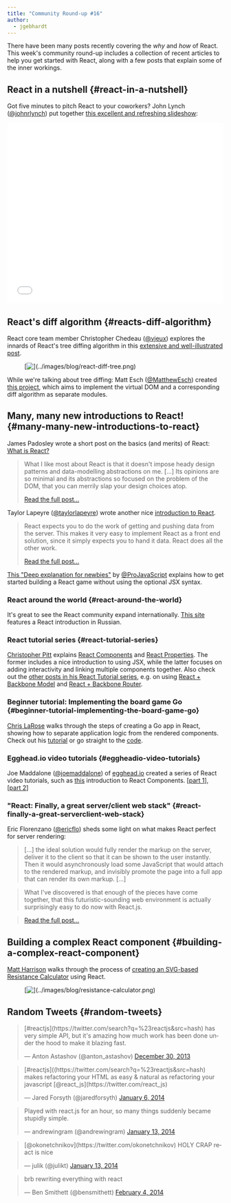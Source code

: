 ```yaml
---
title: "Community Round-up #16"
author:
  - jgebhardt
---
```


There have been many posts recently covering the <i>why</i> and <i>how</i> of React. This week's community round-up includes a collection of recent articles to help you get started with React, along with a few posts that explain some of the inner workings.


## React in a nutshell {#react-in-a-nutshell}
Got five minutes to pitch React to your coworkers? John Lynch ([@johnrlynch](https://twitter.com/johnrlynch)) put together [this excellent and refreshing slideshow](http://slid.es/johnlynch/reactjs):

<iframe src="//slid.es/johnlynch/reactjs/embed" width="100%" height="420" scrolling="no" frameborder="0" webkitallowfullscreen mozallowfullscreen allowfullscreen></iframe>



## React's diff algorithm {#reacts-diff-algorithm}

React core team member Christopher Chedeau ([@vjeux](https://twitter.com/vjeux)) explores the innards of React's tree diffing algorithm in this [extensive and well-illustrated post](http://calendar.perfplanet.com/2013/diff/). <figure>\[![\](../images/blog/react-diff-tree.png)](http://calendar.perfplanet.com/2013/diff/)</figure>

While we're talking about tree diffing: Matt Esch ([@MatthewEsch](https://twitter.com/MatthewEsch)) created [this project](https://github.com/Matt-Esch/virtual-dom), which aims to implement the virtual DOM and a corresponding diff algorithm as separate modules.




## Many, many new introductions to React! {#many-many-new-introductions-to-react}



James Padosley wrote a short post on the basics (and merits) of React: [What is React?](http://james.padolsey.com/javascript/what-is-react/)
> What I like most about React is that it doesn't impose heady design patterns and data-modelling abstractions on me. [...] Its opinions are so minimal and its abstractions so focused on the problem of the DOM, that you can merrily slap your design choices atop.
> 
> [Read the full post...](http://james.padolsey.com/javascript/what-is-react/)

Taylor Lapeyre ([@taylorlapeyre](https://twitter.com/taylorlapeyre)) wrote another nice [introduction to React](http://words.taylorlapeyre.me/an-introduction-to-react).

> React expects you to do the work of getting and pushing data from the server. This makes it very easy to implement React as a front end solution, since it simply expects you to hand it data. React does all the other work.
> 
> [Read the full post...](http://words.taylorlapeyre.me/an-introduction-to-react)


[This "Deep explanation for newbies"](http://www.webdesignporto.com/react-js-in-pure-javascript-facebook-library/?utm_source=echojs&utm_medium=post&utm_campaign=echojs) by [@ProJavaScript](https://twitter.com/ProJavaScript) explains how to get started building a React game without using the optional JSX syntax.

### React around the world {#react-around-the-world}

It's great to see the React community expand internationally. [This site](http://habrahabr.ru/post/189230/) features a React introduction in Russian.

### React tutorial series {#react-tutorial-series}

[Christopher Pitt](https://medium.com/@followchrisp) explains [React Components](https://medium.com/react-tutorials/828c397e3dc8) and [React Properties](https://medium.com/react-tutorials/ef11cd55caa0). The former includes a nice introduction to using JSX, while the latter focuses on adding interactivity and linking multiple components together. Also check out the [other posts in his React Tutorial series](https://medium.com/react-tutorials), e.g. on using [React + Backbone Model](https://medium.com/react-tutorials/8aaec65a546c) and [React + Backbone Router](https://medium.com/react-tutorials/c00be0cf1592).

### Beginner tutorial: Implementing the board game Go {#beginner-tutorial-implementing-the-board-game-go}

[Chris LaRose](http://cjlarose.com/) walks through the steps of creating a Go app in React, showing how to separate application logic from the rendered components. Check out his [tutorial](http://cjlarose.com/2014/01/09/react-board-game-tutorial.html) or go straight to the [code](https://github.com/cjlarose/react-go).

### Egghead.io video tutorials {#eggheadio-video-tutorials}

Joe Maddalone ([@joemaddalone](https://twitter.com/joemaddalone)) of [egghead.io](https://egghead.io/) created a series of React video tutorials, such as [this](http://www.youtube-nocookie.com/v/rFvZydtmsxM) introduction to React Components. [[part 1](http://www.youtube-nocookie.com/v/rFvZydtmsxM)], [[part 2](http://www.youtube-nocookie.com/v/5yvFLrt7N8M)]

### "React: Finally, a great server/client web stack" {#react-finally-a-great-serverclient-web-stack}

Eric Florenzano ([@ericflo](https://twitter.com/ericflo)) sheds some light on what makes React perfect for server rendering:

> [...] the ideal solution would fully render the markup on the server, deliver it to the client so that it can be shown to the user instantly. Then it would asynchronously load some JavaScript that would attach to the rendered markup, and invisibly promote the page into a full app that can render its own markup. [...]

> What I've discovered is that enough of the pieces have come together, that this futuristic-sounding web environment is actually surprisingly easy to do now with React.js.

> [Read the full post...](http://eflorenzano.com/blog/2014/01/23/react-finally-server-client/)

## Building a complex React component {#building-a-complex-react-component}
[Matt Harrison](http://matt-harrison.com/) walks through the process of [creating an SVG-based Resistance Calculator](http://matt-harrison.com/building-a-complex-web-component-with-facebooks-react-library/) using React. <figure>\[![\](../images/blog/resistance-calculator.png)](http://matt-harrison.com/building-a-complex-web-component-with-facebooks-react-library/)</figure>



## Random Tweets {#random-tweets}

<div><blockquote class="twitter-tweet" lang="en"><p>[#reactjs](https://twitter.com/search?q=%23reactjs&src=hash) has very simple API, but it's amazing how much work has been done under the hood to make it blazing fast.</p>&mdash; Anton Astashov (@anton_astashov) <a href="https://twitter.com/anton_astashov/status/417556491646693378">December 30, 2013</a></blockquote></div>

<div><blockquote class="twitter-tweet" lang="en"><p>[#reactjs]((https://twitter.com/search?q=%23reactjs&src=hash) makes refactoring your HTML as easy & natural as refactoring your javascript [@react_js](https://twitter.com/react_js)</p>&mdash; Jared Forsyth (@jaredforsyth) <a href="https://twitter.com/jaredforsyth/status/420304083010854912">January 6, 2014</a></blockquote></div>

<div><blockquote class="twitter-tweet" lang="en"><p>Played with react.js for an hour, so many things suddenly became stupidly simple.</p>&mdash; andrewingram (@andrewingram) <a href="https://twitter.com/andrewingram/status/422810480701620225">January 13, 2014</a></blockquote></div>

<div><blockquote class="twitter-tweet" lang="en"><p>[@okonetchnikov](https://twitter.com/okonetchnikov) HOLY CRAP react is nice</p>&mdash; julik (@julikt) <a href="https://twitter.com/julikt/status/422843478792765440">January 13, 2014</a></blockquote></div>

<div><blockquote class="twitter-tweet" lang="en"><p>brb rewriting everything with react
</p>&mdash; Ben Smithett (@bensmithett) <a href="https://twitter.com/bensmithett/status/430671242186592256">February 4, 2014</a></blockquote></div>
